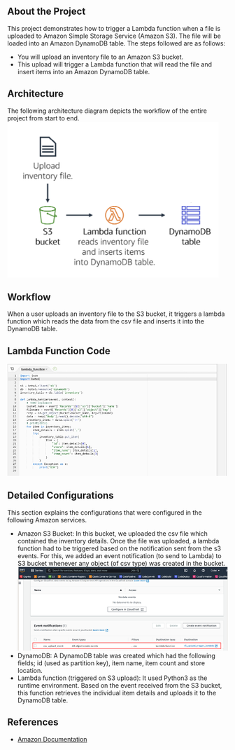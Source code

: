 ## About the Project
This project demonstrates how to trigger a Lambda function when a file is uploaded to Amazon Simple Storage Service (Amazon S3). The file will be loaded into an Amazon DynamoDB table. The steps followed are as follows:
* You will upload an inventory file to an Amazon S3 bucket.
* This upload will trigger a Lambda function that will read the file and insert items into an Amazon DynamoDB table.

## Architecture
The following architecture diagram depicts the workflow of the entire project from start to end.
![architecture](./images/architecture.png)

## Workflow
When a user uploads an inventory file to the S3 bucket, it triggers a lambda function which reads the data from the csv file and inserts it into the DynamoDB table. 

## Lambda Function Code
![lambda_fn](./images/s3_upload_trigger_lambda.png)

## Detailed Configurations
This section explains the configurations that were configured in the following Amazon services.
* Amazon S3 Bucket: In this bucket, we uploaded the csv file which contained the inventory details. Once the file was uploaded, a lambda function had to be triggered based on the notification sent from the s3 events. For this, we added an event notification  (to send to Lambda) to S3 bucket whenever any object (of csv type) was created in the bucket.
![Config for S3](./images/Config%20for%20S3.png)
* DynamoDB: A DynamoDB table was created which had the following fields; id (used as partition key), item name, item count and store location.  
* Lambda function (triggered on S3 upload): It used Python3 as the runtime environment. Based on the event received from the S3 bucket, this function retrieves the individual item details and uploads it to the DynamoDB table.

## References
* [Amazon Documentation](https://docs.aws.amazon.com/)


